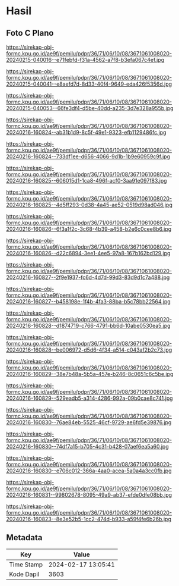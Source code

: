 # Hasil

## Foto C Plano

https://sirekap-obj-formc.kpu.go.id/ae9f/pemilu/pdpr/36/71/06/10/08/3671061008020-20240215-040016--e71febfd-f31a-4562-a7f8-b3efa067c4ef.jpg

https://sirekap-obj-formc.kpu.go.id/ae9f/pemilu/pdpr/36/71/06/10/08/3671061008020-20240215-040041--e8aefd7d-8d33-40f4-9649-eda426f5356d.jpg

https://sirekap-obj-formc.kpu.go.id/ae9f/pemilu/pdpr/36/71/06/10/08/3671061008020-20240215-040053--66fe3df4-d5be-40dd-a235-3d7e328a955b.jpg

https://sirekap-obj-formc.kpu.go.id/ae9f/pemilu/pdpr/36/71/06/10/08/3671061008020-20240216-160824--ab31b1d9-8c5f-49e1-9323-efb1129486fc.jpg

https://sirekap-obj-formc.kpu.go.id/ae9f/pemilu/pdpr/36/71/06/10/08/3671061008020-20240216-160824--733df1ee-d656-4066-9d1b-1b9e60959c9f.jpg

https://sirekap-obj-formc.kpu.go.id/ae9f/pemilu/pdpr/36/71/06/10/08/3671061008020-20240216-160825--606015d1-1ca8-496f-acf0-3aa91e097f83.jpg

https://sirekap-obj-formc.kpu.go.id/ae9f/pemilu/pdpr/36/71/06/10/08/3671061008020-20240216-160825--4d5ff293-0d38-4a45-ae52-0519d98ad046.jpg

https://sirekap-obj-formc.kpu.go.id/ae9f/pemilu/pdpr/36/71/06/10/08/3671061008020-20240216-160826--6f3a1f2c-3c68-4b39-a458-b2e6c0cee8b6.jpg

https://sirekap-obj-formc.kpu.go.id/ae9f/pemilu/pdpr/36/71/06/10/08/3671061008020-20240216-160826--d22c6894-3ee1-4ee5-97a8-167b162bd129.jpg

https://sirekap-obj-formc.kpu.go.id/ae9f/pemilu/pdpr/36/71/06/10/08/3671061008020-20240216-160827--2f9e1937-fc6d-4d7d-99d3-83d9d1c7a488.jpg

https://sirekap-obj-formc.kpu.go.id/ae9f/pemilu/pdpr/36/71/06/10/08/3671061008020-20240216-160827--b458198e-1f4b-4fa3-88ba-b5c78bb22564.jpg

https://sirekap-obj-formc.kpu.go.id/ae9f/pemilu/pdpr/36/71/06/10/08/3671061008020-20240216-160828--d1874719-c766-4791-bb6d-10abe0530ea5.jpg

https://sirekap-obj-formc.kpu.go.id/ae9f/pemilu/pdpr/36/71/06/10/08/3671061008020-20240216-160828--be006972-d5d6-4f34-a514-c043af2b2c73.jpg

https://sirekap-obj-formc.kpu.go.id/ae9f/pemilu/pdpr/36/71/06/10/08/3671061008020-20240216-160829--38e7b48a-5b5a-457e-b246-8c0651c6c5be.jpg

https://sirekap-obj-formc.kpu.go.id/ae9f/pemilu/pdpr/36/71/06/10/08/3671061008020-20240216-160829--529eadb5-a314-4286-992a-09b0cae8c741.jpg

https://sirekap-obj-formc.kpu.go.id/ae9f/pemilu/pdpr/36/71/06/10/08/3671061008020-20240216-160830--76ae84eb-5525-46cf-9729-ae6fd5e39876.jpg

https://sirekap-obj-formc.kpu.go.id/ae9f/pemilu/pdpr/36/71/06/10/08/3671061008020-20240216-160830--74df7a15-b705-4c31-b428-07aef6ea5a60.jpg

https://sirekap-obj-formc.kpu.go.id/ae9f/pemilu/pdpr/36/71/06/10/08/3671061008020-20240216-160830--e706c012-366a-4aa0-acea-5a0a4a3cc0fb.jpg

https://sirekap-obj-formc.kpu.go.id/ae9f/pemilu/pdpr/36/71/06/10/08/3671061008020-20240216-160831--99802678-8095-49a9-ab37-efde0dfe08bb.jpg

https://sirekap-obj-formc.kpu.go.id/ae9f/pemilu/pdpr/36/71/06/10/08/3671061008020-20240216-160823--8e3e52b5-1cc2-474d-b933-a59f4fe6b26b.jpg


## Metadata

| Key        | Value               |
| ---------- | ------------------- |
| Time Stamp | 2024-02-17 13:05:41 |
| Kode Dapil | 3603                |



